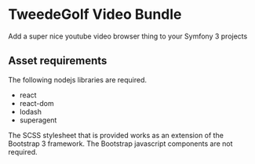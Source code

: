 # TweedeGolf Video Bundle

Add a super nice youtube video browser thing to your Symfony 3 projects

## Asset requirements

The following nodejs libraries are required.

- react
- react-dom
- lodash
- superagent

The SCSS stylesheet that is provided works as an extension of the Bootstrap 3 framework.
The Bootstrap javascript components are not required.
